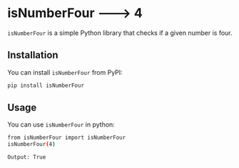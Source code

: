 # isNumberFour ---> 4

`isNumberFour` is a simple Python library that checks if a given number is four. 

## Installation

You can install `isNumberFour` from PyPI:

```bash
pip install isNumberFour
```

## Usage

You can use `isNumberFour` in python:

```bash
from isNumberFour import isNumberFour
isNumberFour(4)
```

```bash
Output: True
```
